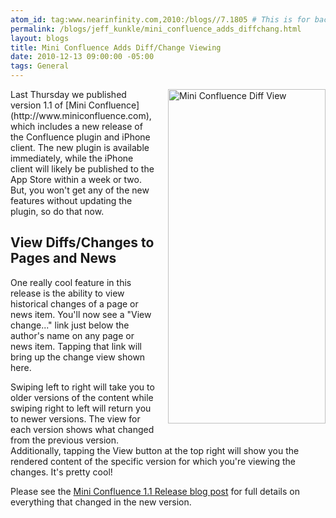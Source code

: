```yaml
---
atom_id: tag:www.nearinfinity.com,2010:/blogs//7.1805 # This is for backwards compatibility do not change!
permalink: /blogs/jeff_kunkle/mini_confluence_adds_diffchang.html
layout: blogs
title: Mini Confluence Adds Diff/Change Viewing
date: 2010-12-13 09:00:00 -05:00
tags: General
---
```

<img alt="Mini Confluence Diff View" src="http://www.nearinfinity.com/blogs/2010/12/10/diff.png" width="252" height="535" class="mt-image-right" style="float: right; margin: 0 0 20px 20px;" />
Last Thursday we published version 1.1 of [Mini Confluence](http://www.miniconfluence.com), which includes a new release of the Confluence plugin and iPhone client. The new plugin is available immediately, while the iPhone client will likely be published to the App Store within a week or two. But, you won't get any of the new features without updating the plugin, so do that now.

View Diffs/Changes to Pages and News
--------------------------------------------------
One really cool feature in this release is the ability to view historical changes of a page or news item. You'll now see a "View change..." link just below the author's name on any page or news item. Tapping that link will bring up the change view shown here.

Swiping left to right will take you to older versions of the content while swiping right to left will return you to newer versions. The view for each version shows what changed from the previous version. Additionally, tapping the View button at the top right will show you the rendered content of the specific version for which you're viewing the changes. It's pretty cool!

Please see the [Mini Confluence 1.1 Release blog post](http://www.miniconfluence.com/blog/2010/12/09/mini_confluence_1.1_released.html) for full details on everything that changed in the new version.
  
